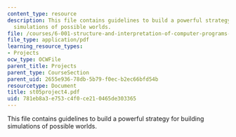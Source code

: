 ```yaml
---
content_type: resource
description: This file contains guidelines to build a powerful strategy for building
  simulations of possible worlds.
file: /courses/6-001-structure-and-interpretation-of-computer-programs-spring-2005/781eb8a3e753c4f0ce210465de303365_st05project4.pdf
file_type: application/pdf
learning_resource_types:
- Projects
ocw_type: OCWFile
parent_title: Projects
parent_type: CourseSection
parent_uid: 2655e936-78db-5b79-f0ec-b2ec66bfd54b
resourcetype: Document
title: st05project4.pdf
uid: 781eb8a3-e753-c4f0-ce21-0465de303365
---
```

This file contains guidelines to build a powerful strategy for building simulations of possible worlds.

